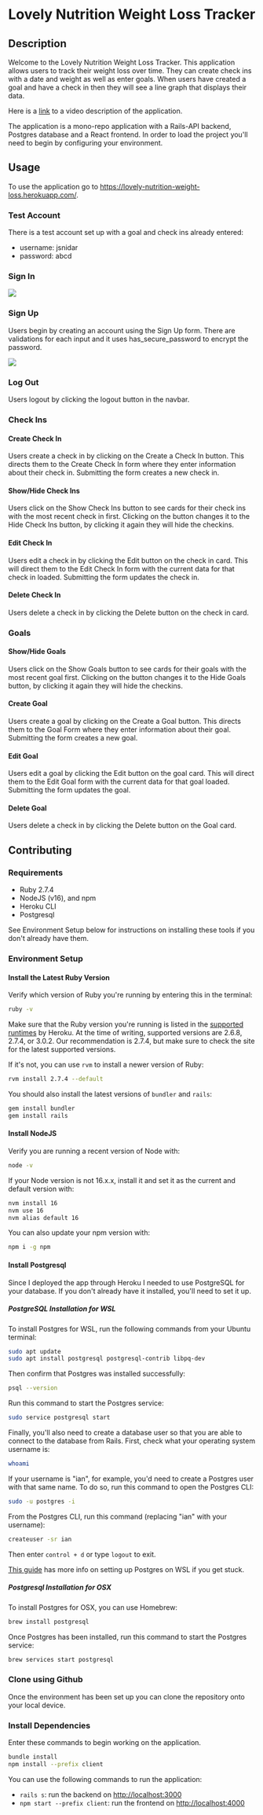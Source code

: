 # Lovely Nutrition Weight Loss Tracker

## Description

Welcome to the Lovely Nutrition Weight Loss Tracker. This application allows users to track their weight loss over time. They can create check ins with a date and weight as well as enter goals. When users have created a goal and have a check in then they will see a line graph that displays their data. 

Here is a <a href="https://watch.screencastify.com/v/W1fjBS6PIxBKOmXFbyQg">link</a> to a video description of the application.

The application is a mono-repo application with a Rails-API backend, Postgres database and a React frontend. In order to load the project you'll need to begin by configuring your environment. 

## Usage

To use the application go to <a href="https://lovely-nutrition-weight-loss.herokuapp.com/">https://lovely-nutrition-weight-loss.herokuapp.com/</a>.

### Test Account

There is a test account set up with a goal and check ins already entered: 
<ul>
  <li>username: jsnidar</li>
  <li>password: abcd</li>
</ul>

### Sign In

<img src="client/public/Sign In.png">

### Sign Up

Users begin by creating an account using the Sign Up form. There are validations for each input and it uses has_secure_password to encrypt the password.

<img src="client/public/Sign Up Form.png">

### Log Out

Users logout by clicking the logout button in the navbar.

### Check Ins

#### Create Check In

Users create a check in by clicking on the Create a Check In button. This directs them to the Create Check In form where they enter information about their check in. Submitting the form creates a new check in. 

#### Show/Hide Check Ins

Users click on the Show Check Ins button to see cards for their check ins with the most recent check in first. Clicking on the button changes it to the Hide Check Ins button, by clicking it again they will hide the checkins.

#### Edit Check In

Users edit a check in by clicking the Edit button on the check in card. This will direct them to the Edit Check In form with the current data for that check in loaded. Submitting the form updates the check in.

#### Delete Check In

Users delete a check in by clicking the Delete button on the check in card. 

### Goals

#### Show/Hide Goals

Users click on the Show Goals button to see cards for their goals with the most recent goal first. Clicking on the button changes it to the Hide Goals button, by clicking it again they will hide the checkins.

#### Create Goal
Users create a goal by clicking on the Create a Goal button. This directs them to the Goal Form where they enter information about their goal. Submitting the form creates a new goal. 

#### Edit Goal

Users edit a goal by clicking the Edit button on the goal card. This will direct them to the Edit Goal form with the current data for that goal loaded. Submitting the form updates the goal.

#### Delete Goal

Users delete a check in by clicking the Delete button on the Goal card. 

## Contributing

### Requirements

- Ruby 2.7.4
- NodeJS (v16), and npm
- Heroku CLI
- Postgresql

See Environment Setup below for instructions on installing these tools if you don't already have them.

### Environment Setup

#### Install the Latest Ruby Version

Verify which version of Ruby you're running by entering this in the terminal:

```sh
ruby -v
```

Make sure that the Ruby version you're running is listed in the [supported
runtimes][] by Heroku. At the time of writing, supported versions are 2.6.8,
2.7.4, or 3.0.2. Our recommendation is 2.7.4, but make sure to check the site
for the latest supported versions.

If it's not, you can use `rvm` to install a newer version of Ruby:

```sh
rvm install 2.7.4 --default
```

You should also install the latest versions of `bundler` and `rails`:

```sh
gem install bundler
gem install rails
```

[supported runtimes]: https://devcenter.heroku.com/articles/ruby-support#supported-runtimes

#### Install NodeJS

Verify you are running a recent version of Node with:

```sh
node -v
```

If your Node version is not 16.x.x, install it and set it as the current and
default version with:

```sh
nvm install 16
nvm use 16
nvm alias default 16
```

You can also update your npm version with:

```sh
npm i -g npm
```
#### Install Postgresql

Since I deployed the app through Heroku I needed to use PostgreSQL for your database. If you don't already have it installed, you'll need to set it up.

##### PostgreSQL Installation for WSL

To install Postgres for WSL, run the following commands from your Ubuntu terminal:

```sh
sudo apt update
sudo apt install postgresql postgresql-contrib libpq-dev
```

Then confirm that Postgres was installed successfully:

```sh
psql --version
```

Run this command to start the Postgres service:

```sh
sudo service postgresql start
```

Finally, you'll also need to create a database user so that you are able to
connect to the database from Rails. First, check what your operating system
username is:

```sh
whoami
```

If your username is "ian", for example, you'd need to create a Postgres user
with that same name. To do so, run this command to open the Postgres CLI:

```sh
sudo -u postgres -i
```

From the Postgres CLI, run this command (replacing "ian" with your username):

```sh
createuser -sr ian
```

Then enter `control + d` or type `logout` to exit.

[This guide][postgresql wsl] has more info on setting up Postgres on WSL if you
get stuck.

[postgresql wsl]: https://docs.microsoft.com/en-us/windows/wsl/tutorials/wsl-database#install-postgresql

##### Postgresql Installation for OSX

To install Postgres for OSX, you can use Homebrew:

```sh
brew install postgresql
```

Once Postgres has been installed, run this command to start the Postgres
service:

```sh
brew services start postgresql
```
### Clone using Github

Once the environment has been set up you can clone the repository onto your local device. 

### Install Dependencies

Enter these commands to begin working on the application. 

```sh
bundle install
npm install --prefix client
```

You can use the following commands to run the application:

- `rails s`: run the backend on [http://localhost:3000](http://localhost:3000)
- `npm start --prefix client`: run the frontend on
  [http://localhost:4000](http://localhost:4000)

